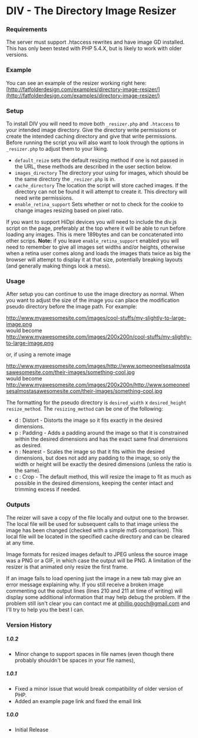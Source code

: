 # DIV - The Directory Image Resizer

### Requirements
The server must support .htaccess rewrites and have image GD installed. This has only been tested with PHP 5.4.X, but is likely to work with older versions.

### Example
You can see an example of the resizer working right here: [http://fatfolderdesign.com/examples/directory-image-resizer/](http://fatfolderdesign.com/examples/directory-image-resizer/)

### Setup
To install DIV you will need to move both `_resizer.php` and `.htaccess` to your intended image directory. Give the directory write permissions or create the intended caching directory and give that write permissions. Before running the script you will also want to look through the options in `_resizer.php` to adjust them to your liking. 

- `default_reize` sets the default resizing method if one is not passed in the URL, these methods are described in the user section below. 
- `images_directory` The directory your using for images, which should be the same directory the `_resizer.php` is in.
- `cache_directory` The location the script will store cached images. If the directory can not be found it will attempt to create it. This directory will need write permissions.
- `enable_retina_support` Sets whether or not to check for the cookie to change images resizing based on pixel ratio.

If you want to support HiDpi devices you will need to include the div.js script on the page, preferably at the top where it will be able to run before loading any images. This is mere 189bytes and can be concatenated into other scrips. **Note:** if you leave `enable_retina_support` enabled you will need to remember to give all images set widths and/or heights, otherwise when a retina user comes along and loads the images thats twice as big the browser will attempt to display it at that size, potentially breaking layouts (and generally making things look a mess).

### Usage
After setup you can continue to use the image directory as normal. When you want to adjust the size of the image you can place the modification pseudo directory before the image path. For example:

http://www.myawesomesite.com/images/cool-stuffs/my-slightly-to-large-image.png  
would become  
http://www.myawesomesite.com/images/200x200n/cool-stuffs/my-slightly-to-large-image.png

or, if using a remote image

http://www.myawesomesite.com/images/http://www.someoneelsesalmostasawesomesite.com/their-images/something-cool.jpg  
would become  
http://www.myawesomesite.com/images/200x200n/http://www.someoneelsesalmostasawesomesite.com/their-images/something-cool.jpg

The formatting for the pseudo directory is `desired_width` x `desired_height` `resize_method`. The `resizing_method` can be one of the following:

- d : Distort - Distorts the image so it fits exactly in the desired dimensions.
- p : Padding - Adds a padding around the image so that it is constrained within the desired dimensions and has the exact same final dimensions as desired.
- n : Nearest - Scales the image so that it fits within the desired dimensions, but does not add any padding to the image, so only the width or height will be exactly the desired dimensions (unless the ratio is the same).
- c : Crop - The default method, this will resize the image to fit as much as possible in the desired dimensions, keeping the center intact and trimming excess if needed.

### Outputs
The reizer will save a copy of the file locally and output one to the browser. The local file will be used for subsequent calls to that image unless the image has been changed (checked with a simple md5 comparison). This local file will be located in the specified cache directory and can be cleared at any time.

Image formats for resized images default to JPEG unless the source image was a PNG or a GIF, in which case the output will be PNG. A limitation of the resizer is that animated only resize the first frame.

If an image fails to load opening just the image in a new tab may give an error message explaining why. If you still receive a broken image commenting out the output lines (lines 210 and 211 at time of writing) will display some additional information that may help debug the problem. If the problem still isn't clear you can contact me at [phillip.gooch@gmail.com](mailto:phillip.gooch@gmail.com) and I'll try to help you the best I can.

### Version History
##### 1.0.2
- Minor change to support spaces in file names (even though there probably shouldn't be spaces in your file names),

##### 1.0.1
- Fixed a minor issue that would break compatibility of older version of PHP.
- Added an example page link and fixed the email link

##### 1.0.0
- Initial Release